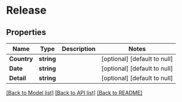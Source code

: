 # Release

## Properties
Name | Type | Description | Notes
------------ | ------------- | ------------- | -------------
**Country** | **string** |  | [optional] [default to null]
**Date** | **string** |  | [optional] [default to null]
**Detail** | **string** |  | [optional] [default to null]

[[Back to Model list]](../README.md#documentation-for-models) [[Back to API list]](../README.md#documentation-for-api-endpoints) [[Back to README]](../README.md)


